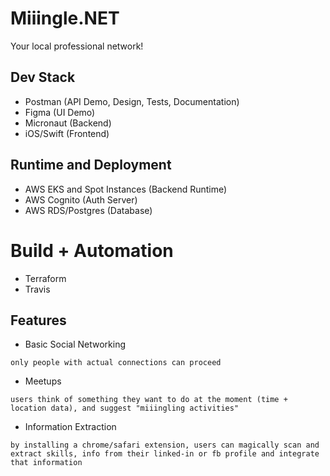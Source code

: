 # Miiingle.NET
Your local professional network!

## Dev Stack
- Postman (API Demo, Design, Tests, Documentation)
- Figma (UI Demo)
- Micronaut (Backend)
- iOS/Swift (Frontend)


## Runtime and Deployment
- AWS EKS and Spot Instances (Backend Runtime)
- AWS Cognito (Auth Server)
- AWS RDS/Postgres (Database)

# Build + Automation
- Terraform
- Travis

## Features
- Basic Social Networking
```
only people with actual connections can proceed
```
- Meetups
```
users think of something they want to do at the moment (time + location data), and suggest "miiingling activities"
```
- Information Extraction
```
by installing a chrome/safari extension, users can magically scan and extract skills, info from their linked-in or fb profile and integrate that information
```
